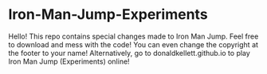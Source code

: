 Iron-Man-Jump-Experiments
=========================
Hello!  This repo contains special changes made to Iron Man Jump.  Feel free to download and mess with the code!  You can even change the copyright at the footer to your name!
Alternatively, go to donaldkellett.github.io to play Iron Man Jump (Experiments) online!